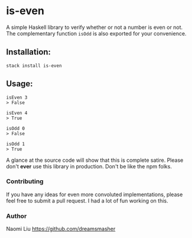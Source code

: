 # is-even

A simple Haskell library to verify whether or not a number is even or not. The complementary function `isOdd` is also exported for your convenience.

## Installation:
```
stack install is-even
```

## Usage:
```
isEven 3
> False

isEven 4
> True

isOdd 0
> False

isOdd 1
> True

```

A glance at the source code will show that this is complete satire. Please don't **ever** use this library in production.
Don't be like the npm folks.

### Contributing

If you have any ideas for even more convoluted implementations, please feel free to submit a pull request. I had a lot of fun working on this.


### Author
Naomi Liu
https://github.com/dreamsmasher

